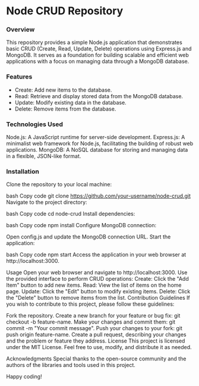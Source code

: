 
<h1>Node CRUD Repository</h1>

<h3>Overview</h3>
This repository provides a simple Node.js application that demonstrates basic CRUD (Create, Read, Update, Delete) operations using Express.js and MongoDB. It serves as a foundation for building scalable and efficient web applications with a focus on managing data through a MongoDB database.

<h3>Features</h3>
<ul>
  <li>Create: Add new items to the database.</li>
  <li>Read: Retrieve and display stored data from the MongoDB database.</li>
  <li>Update: Modify existing data in the database.</li>
  <li>Delete: Remove items from the database.</li>
</ul>





<h3>Technologies Used</h3>

Node.js: A JavaScript runtime for server-side development.
Express.js: A minimalist web framework for Node.js, facilitating the building of robust web applications.
MongoDB: A NoSQL database for storing and managing data in a flexible, JSON-like format.
<h3>Installation</h3>
Clone the repository to your local machine:

bash
Copy code
git clone https://github.com/your-username/node-crud.git
Navigate to the project directory:

bash
Copy code
cd node-crud
Install dependencies:

bash
Copy code
npm install
Configure MongoDB connection:

Open config.js and update the MongoDB connection URL.
Start the application:

bash
Copy code
npm start
Access the application in your web browser at http://localhost:3000.

Usage
Open your web browser and navigate to http://localhost:3000.
Use the provided interface to perform CRUD operations:
Create: Click the "Add Item" button to add new items.
Read: View the list of items on the home page.
Update: Click the "Edit" button to modify existing items.
Delete: Click the "Delete" button to remove items from the list.
Contribution Guidelines
If you wish to contribute to this project, please follow these guidelines:

Fork the repository.
Create a new branch for your feature or bug fix: git checkout -b feature-name.
Make your changes and commit them: git commit -m "Your commit message".
Push your changes to your fork: git push origin feature-name.
Create a pull request, describing your changes and the problem or feature they address.
License
This project is licensed under the MIT License. Feel free to use, modify, and distribute it as needed.

Acknowledgments
Special thanks to the open-source community and the authors of the libraries and tools used in this project.

Happy coding!
